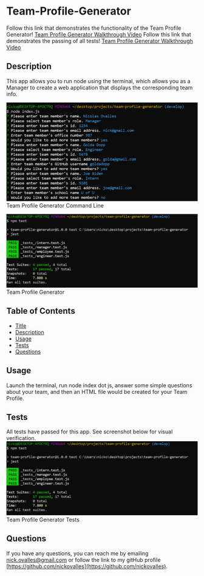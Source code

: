 # Team-Profile-Generator

  Follow this link that demonstrates the functionality of the Team Profile Generator! [Team Profile Generator Walkthrough Video](#) 
  Follow this link that demonstrates the passing of all tests! [Team Profile Generator Walkthrough Video](#)

  ## Description
  This app allows you to run node using the terminal, which allows you as a Manager to create a web application that displays the corresponding team info.

  ![image](/assets/images/app.PNG)Team Profile Generator Command Line

  ![image](/assets/images/tests.PNG)Team Profile Generator
  
  ## Table of Contents
  
  * [Title](#title)
  * [Description](#description)
  * [Usage](#usage)
  * [Tests](#tests)
  * [Questions](#questions)
 
  ## Usage
  Launch the terminal, run node index dot js, answer some simple questions about your team, and then an HTML file would be created for your Team Profile. 

  ## Tests
  All tests have passed for this app. See screenshot below for visual verification.
   ![image](/assets/images/tests.PNG)Team Profile Generator Tests

  ## Questions
  If you have any questions, you can reach me by emailing [nick.ovalles@gmail.com](mailto:nick.ovalles@gmail.com) or follow the link to my gitHub profile [https://github.com/nickovalles](https://github.com/nickovalles).